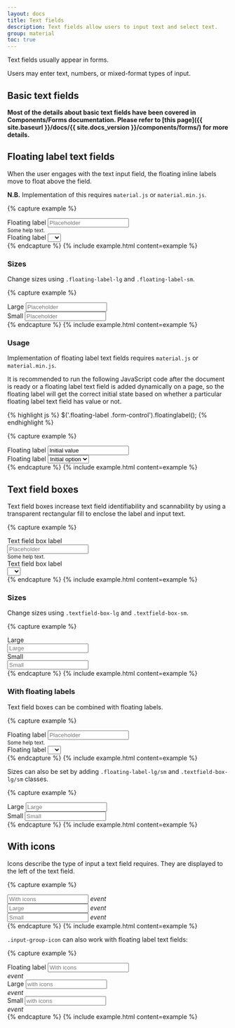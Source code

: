 ```yaml
---
layout: docs
title: Text fields
description: Text fields allow users to input text and select text.
group: material
toc: true
---
```


Text fields usually appear in forms.

Users may enter text, numbers, or mixed-format types of input.

## Basic text fields

**Most of the details about basic text fields have been covered in Components/Forms documentation. Please refer to [this page]({{ site.baseurl }}/docs/{{ site.docs_version }}/components/forms/) for more details.**

## Floating label text fields

When the user engages with the text input field, the floating inline labels move to float above the field. 

**N.B.** Implementation of this requires `material.js` or `material.min.js`.

{% capture example %}
<div class="form-group">
  <div class="floating-label">
    <label for="exampleInputFloatingLabel1">Floating label</label>
    <input class="form-control" id="exampleInputFloatingLabel1" placeholder="Placeholder" type="text">
  </div>
  <small id="exampleInputFloatingLabel1Help" class="form-text text-muted">Some help text.</small>
</div>
<div class="form-group">
  <div class="floating-label">
    <label for="exampleSelectFloatingLabel1">Floating label</label>
    <select class="form-control" id="exampleSelectFloatingLabel1">
      <option label=" "></option>
      <option>1</option>
      <option>2</option>
      <option>3</option>
    </select>
  </div>
</div>
{% endcapture %}
{% include example.html content=example %}

### Sizes

Change sizes using `.floating-label-lg` and `.floating-label-sm`.

{% capture example %}
<div class="form-group">
  <div class="floating-label floating-label-lg">
    <label for="exampleInputFloatingLabel2">Large</label>
    <input class="form-control" id="exampleInputFloatingLabel2" placeholder="Placeholder" type="text">
  </div>
</div>
<div class="form-group">
  <div class="floating-label floating-label-sm">
    <label for="exampleInputFloatingLabel3">Small</label>
    <input class="form-control" id="exampleInputFloatingLabel3" placeholder="Placeholder" type="text">
  </div>
</div>
{% endcapture %}
{% include example.html content=example %}

### Usage

Implementation of floating label text fields requires `material.js` or `material.min.js`.

It is recommended to run the following JavaScript code after the document is ready or a floating label text field is added dynamically on a page, so the floating label will get the correct initial state based on whether a particular floating label text field has value or not.

{% highlight js %}
$('.floating-label .form-control').floatinglabel();
{% endhighlight %}

{% capture example %}
<div class="form-group">
  <div class="floating-label" id="qweqweqwe">
    <label for="exampleInputFloatingLabel4">Floating label</label>
    <input class="form-control" id="exampleInputFloatingLabel4" placeholder="Placeholder" type="text" value="Initial value">
  </div>
</div>
<div class="form-group">
  <div class="floating-label" id="asdasdasd">
    <label for="exampleSelectFloatingLabel2">Floating label</label>
    <select class="form-control" id="exampleSelectFloatingLabel2">
      <option label=" "></option>
      <option selected>Initial option</option>
      <option>2</option>
      <option>3</option>
    </select>
  </div>
</div>
{% endcapture %}
{% include example.html content=example %}

## Text field boxes

Text field boxes increase text field identifiability and scannability by using a transparent rectangular fill to enclose the label and input text.

{% capture example %}
<div class="form-group">
  <label class="mb-2" for="exampleInputTextfieldBox1">Text field box label</label>
  <div class="textfield-box">
    <input class="form-control" id="exampleInputTextfieldBox1" placeholder="Placeholder" type="text">
  </div>
  <small id="exampleInputTextfieldBox1Help" class="form-text text-muted">Some help text.</small>
</div>
<div class="form-group">
  <label class="mb-2" for="exampleSelectTextfieldBox1">Text field box label</label>
  <div class="textfield-box">
    <select class="form-control" id="exampleSelectTextfieldBox1">
      <option label=" "></option>
      <option>1</option>
      <option>2</option>
      <option>3</option>
    </select>
  </div>
</div>
{% endcapture %}
{% include example.html content=example %}

### Sizes

Change sizes using `.textfield-box-lg` and `.textfield-box-sm`.

{% capture example %}
<div class="form-group">
  <label class="mb-2" for="exampleInputTextfieldBox2">Large</label>
  <div class="textfield-box textfield-box-lg">
    <input class="form-control" id="exampleInputTextfieldBox2" placeholder="Large" type="text">
  </div>
</div>
<div class="form-group">
  <label class="mb-2" for="exampleInputTextfieldBox3">Small</label>
  <div class="textfield-box textfield-box-sm">
    <input class="form-control" id="exampleInputTextfieldBox3" placeholder="Small" type="text">
  </div>
</div>
{% endcapture %}
{% include example.html content=example %}

### With floating labels

Text field boxes can be combined with floating labels.

{% capture example %}
<div class="form-group">
  <div class="floating-label textfield-box">
    <label for="exampleInputTextfieldBox4">Floating label</label>
    <input class="form-control" id="exampleInputTextfieldBox4" placeholder="Placeholder" type="text">
  </div>
  <small id="exampleInputTextfieldBox4Help" class="form-text text-muted">Some help text.</small>
</div>
<div class="form-group">
  <div class="floating-label textfield-box">
    <label for="exampleSelectTextfieldBox2">Floating label</label>
    <select class="form-control" id="exampleSelectTextfieldBox2">
      <option label=" "></option>
      <option>1</option>
      <option>2</option>
      <option>3</option>
    </select>
  </div>
</div>
{% endcapture %}
{% include example.html content=example %}

Sizes can also be set by adding `.floating-label-lg/sm` and `.textfield-box-lg/sm` classes.

{% capture example %}
<div class="form-group">
  <div class="floating-label floating-label-lg textfield-box textfield-box-lg">
    <label for="exampleInputTextfieldBox5">Large</label>
    <input class="form-control" id="exampleInputTextfieldBox5" placeholder="Large" type="text">
  </div>
</div>
<div class="form-group">
  <div class="floating-label floating-label-sm textfield-box textfield-box-sm">
    <label for="exampleInputTextfieldBox6">Small</label>
    <input class="form-control" id="exampleInputTextfieldBox6" placeholder="Small" type="text">
  </div>
</div>
{% endcapture %}
{% include example.html content=example %}

## With icons

Icons describe the type of input a text field requires. They are displayed to the left of the text field.

{% capture example %}
<div class="input-group mb-3">
  <input class="form-control" id="exampleInputGroup1" placeholder="With icons" type="text">
  <label class="input-group-icon" for="exampleInputGroup1">
    <i class="material-icons">event</i>
  </label>
</div>
<div class="input-group input-group-lg mb-3">
  <input class="form-control" id="exampleInputGroup2" placeholder="Large" type="text">
  <label class="input-group-icon" for="exampleInputGroup2">
    <i class="material-icons">event</i>
  </label>
</div>
<div class="input-group input-group-sm mb-3">
  <input class="form-control" id="exampleInputGroup3" placeholder="Small" type="text">
  <label class="input-group-icon" for="exampleInputGroup3">
    <i class="material-icons">event</i>
  </label>
</div>
{% endcapture %}
{% include example.html content=example %}

`.input-group-icon` can also work with floating label text fields:

{% capture example %}
<div class="input-group mb-3">
  <div class="floating-label">
    <label for="exampleInputGroup4">Floating label</label>
    <input class="form-control" id="exampleInputGroup4" placeholder="With icons" type="text">
  </div>
  <label class="input-group-icon" for="exampleInputGroup4">
    <i class="material-icons">event</i>
  </label>
</div>
<div class="input-group input-group-lg mb-3">
  <div class="floating-label">
    <label for="exampleInputGroup5">Large</label>
    <input class="form-control" id="exampleInputGroup5" placeholder="with icons" type="text">
  </div>
  <label class="input-group-icon" for="exampleInputGroup5">
    <i class="material-icons">event</i>
  </label>
</div>
<div class="input-group input-group-sm mb-3">
  <div class="floating-label">
    <label for="exampleInputGroup6">Small</label>
    <input class="form-control" id="exampleInputGroup6" placeholder="with icons" type="text">
  </div>
  <label class="input-group-icon" for="exampleInputGroup6">
    <i class="material-icons">event</i>
  </label>
</div>
{% endcapture %}
{% include example.html content=example %}
